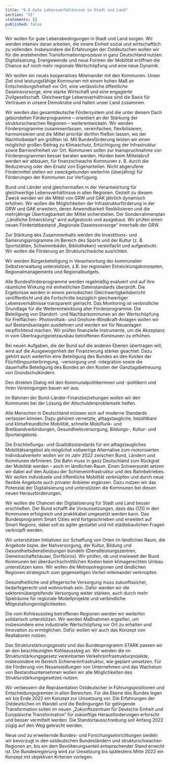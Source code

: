 ```yaml
---
title: "6.5 Gute Lebensverhältnisse in Stadt und Land"
section: "VI"
statements: []
published: false
---
```


Wir wollen für gute Lebensbedingungen in Stadt und Land sorgen. Wir werden intensiv daran arbeiten, die innere Einheit sozial und wirtschaftlich zu vollenden. Insbesondere die Erfahrungen der Ostdeutschen wollen wir für die anstehenden Transformationsprozesse in ganz Deutschland nutzen. Digitalisierung, Energiewende und neue Formen der Mobilität eröffnen die Chance auf noch mehr regionale Wertschöpfung und eine neue Dynamik.

Wir wollen ein neues kooperatives Miteinander mit den Kommunen. Unser Ziel sind leistungsfähige Kommunen mit einem hohen Maß an Entscheidungsfreiheit vor Ort, eine verlässliche öffentliche Daseinsvorsorge, eine starke Wirtschaft und eine engagierte Zivilgesellschaft. Gleichwertige Lebensverhältnisse sind die Basis für Vertrauen in unsere Demokratie und halten unser Land zusammen.

Wir werden das gesamtdeutsche Fördersystem und die unter diesem Dach gebündelten Förderprogramme – orientiert an der Stärkung der strukturschwachen Regionen – weiterentwickeln. Wir werden Förderprogramme zusammenfassen, vereinfachen, flexibilisieren, harmonisieren und die Mittel prioritär dorthin fließen lassen, wo der Nachholbedarf am größten ist. Mit Bundesförderung leisten wir einen möglichst großen Beitrag zu Klimaschutz, Ertüchtigung der Infrastruktur sowie Barrierefreiheit vor Ort. Kommunen sollen zur Inanspruchnahme von Förderprogrammen besser beraten werden. Hürden beim Mittelabruf werden wir abbauen, für finanzschwache Kommunen z. B. durch die Reduzierung oder den Ersatz von Eigenanteilen. Nicht abgerufene Fördermittel stellen wir zweckgebunden weiterhin (überjährig) für Förderungen der Kommunen zur Verfügung.

Bund und Länder sind gleichermaßen in der Verantwortung für gleichwertige Lebensverhältnisse in allen Regionen. Gezielt zu diesem Zweck werden wir die Mittel von GRW und GAK jährlich dynamisch erhöhen. Wir wollen die Möglichkeiten der Infrastrukturförderung in der GRW und GAK erweitern, deren Anwendbarkeit flexibilisieren und die mehrjährige Übertragbarkeit der Mittel sicherstellen. Der Sonderrahmenplan „Ländliche Entwicklung“ wird aufgestockt und ausgebaut. Wir prüfen einen neuen Fördertatbestand „Regionale Daseinsvorsorge“ innerhalb der GRW.

Zur Stärkung des Zusammenhalts werden die Investitions- und Sanierungsprogramme im Bereich des Sports und der Kultur (z. B. Sportstätten, Schwimmbäder, Bibliotheken) vereinfacht und aufgestockt. Wir wollen die Förderung an Strukturschwäche ausrichten.

Wir werden Bürgerbeteiligung in Verantwortung der kommunalen Selbstverwaltung unterstützen, z.B. bei regionalen Entwicklungskonzepten, Regionalmanagements und Regionalbudgets.

Alle Bundesförderprogramme werden regelmäßig evaluiert und auf ihre räumliche Wirkung mit einheitlichen Datenstandards überprüft. Die Ergebnisse werden in einem periodischen Gleichwertigkeitsbericht veröffentlicht und die Fortschritte bezüglich gleichwertiger Lebensverhältnisse transparent gemacht. Das Monitoring ist verbindliche Grundlage für die Weiterentwicklung aller Förderprogramme.
Die Beteiligung von Standort- und Nachbarkommunen an der Wertschöpfung für Freiflächen- Photovoltaik- und Onshore-Windkraft-Anlagen wollen wir auf Bestandsanlagen ausdehnen und werden wir für Neuanlagen verpflichtend machen. Wir prüfen finanzielle Instrumente, um die Akzeptanz in vom Übertragungsnetzausbau betroffenen Kommunen zu erhöhen.

Bei neuen Aufgaben, die der Bund auf die anderen Ebenen übertragen will, wird auf die Ausgewogenheit der Finanzierung stärker geachtet. Dazu gehört auch weiterhin eine Beteiligung des Bundes an den Kosten der Flüchtlingsunterbringung, -versorgung und -integration sowie die dauerhafte Beteiligung des Bundes an den Kosten der Ganztagsbetreuung von Grundschulkindern.

Den direkten Dialog mit den Kommunalpolitikerinnen und -politikern und ihren Vereinigungen bauen wir aus.

Im Rahmen der Bund-Länder-Finanzbeziehungen wollen wir den Kommunen bei der Lösung der Altschuldenproblematik helfen.

Alle Menschen in Deutschland müssen sich auf moderne Standards verlassen können. Dazu gehören vernetzte, alltagstaugliche, bezahlbare und klimafreundliche Mobilität, schnelle Mobilfunk- und Breitbandverbindungen, Gesundheitsversorgung, Bildungs-, Kultur- und Sportangebote.

Die Erschließungs- und Qualitätsstandards für ein alltagstaugliches Mobilitätsangebot als möglichst vollwertige Alternative zum motorisierten Individualverkehr wollen wir im Jahr 2022 zwischen Bund, Ländern und Kommunen definieren. Die Bahn muss in ganz Deutschland zum Rückgrat der Mobilität werden – auch im ländlichen Raum. Einen Schwerpunkt setzen wir dabei auf den Ausbau der Schieneninfrastruktur und des Bahnbetriebes. Wir wollen individuelle und öffentliche Mobilität verknüpfen und durch neue flexible Angebote auch privater Anbieter ergänzen. Dazu nutzen wir das Potenzial der Digitalisierung und unterstützen die Kommunen bei diesen neuen Herausforderungen.

Wir wollen die Chancen der Digitalisierung für Stadt und Land besser erschließen. Der Bund schafft die Voraussetzungen, dass das OZG in den Kommunen erfolgreich und praktikabel umgesetzt werden kann. Das Bundesprogramm Smart Cities wird fortgeschrieben und erweitert auf Smart Regions, dabei soll es agiler gestaltet und mit städtebaulichen Fragen verknüpft werden.

Wir unterstützen Initiativen zur Schaffung von Orten im ländlichen Raum, die Angebote bspw. der Nahversorgung, der Kultur, Bildung und Gesundheitsdienstleistungen bündeln (Dienstleistungszentren, Gemeinschaftshäuser, Dorfbüros). Wir prüfen, ob und inwieweit der Bund Kommunen bei überdurchschnittlichen Kosten beim klimagerechten Umbau unterstützen kann. Wir wollen die Metropolregionen und ländlichen Regionen strategisch zum gegenseitigen Vorteil miteinander verknüpfen.

Gesundheitliche und pflegerische Versorgung muss zukunftssicher, bedarfsgerecht und wohnortnah sein. Dafür werden wir die sektorenübergreifende Versorgung weiter stärken, auch durch mehr Spielräume für regionale Modellprojekte und verbindliche Mitgestaltungsmöglichkeiten.

Die vom Kohleausstieg betroffenen Regionen werden wir weiterhin solidarisch unterstützen. Wir werden Maßnahmen ergreifen, um insbesondere eine industrielle Wertschöpfung vor Ort zu erhalten und Innovation zu ermöglichen. Dafür wollen wir auch das Konzept von Reallaboren nutzen.

Das Strukturstärkungsgesetz und das Bundesprogramm STARK passen wir an den beschleunigten Kohleausstieg an. Wir werden die im Strukturstärkungsgesetz vereinbarten Verkehrsinfrastrukturprojekte, insbesondere im Bereich Schieneninfrastruktur, wie geplant umsetzen. Für die Förderung von Neuansiedlungen von Unternehmen und das Wachstum von Bestandsunternehmen wollen wir alle Möglichkeiten des Strukturstärkungsgesetzes nutzen.

Wir verbessern die Repräsentation Ostdeutscher in Führungspositionen und Entscheidungsgremien in allen Bereichen. Für die Ebene des Bundes legen wir bis Ende 2022 ein Konzept zur Umsetzung vor. Die Erfahrungen der Ostdeutschen im Wandel und die Bedingungen für gelingende Transformation sollen im neuen „Zukunftszentrum für Deutsche Einheit und Europäische Transformation“ für zukünftige Herausforderungen erforscht und besser vermittelt werden. Die Standortausschreibung soll Anfang 2022 zügig auf den Weg gebracht werden.

Neue und zu erweiternde Bundes- und Forschungseinrichtungen siedeln wir bevorzugt in den ostdeutschen Bundesländern und strukturschwachen Regionen an, bis ein dem Bevölkerungsanteil entsprechender Stand erreicht ist. Die Bundesregierung wird zur Umsetzung bis spätestens Mitte 2022 ein Konzept mit objektiven Kriterien vorlegen.
